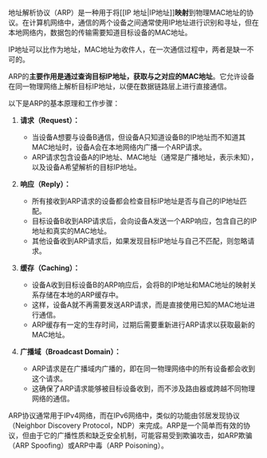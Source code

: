 地址解析协议（ARP）是一种用于将[[IP 地址|IP地址]]**映射**到物理MAC地址的协议。在计算机网络中，通信的两个设备之间通常使用IP地址进行识别和寻址，但在本地网络内，数据包的传输需要知道目标设备的MAC地址。

IP地址可以比作为地址，MAC地址为收件人，在一次通信过程中，两者是缺一不可的。

ARP的**主要作用是通过查询目标IP地址，获取与之对应的MAC地址**。它允许设备在同一物理网络上解析目标IP地址，以便在数据链路层上进行直接通信。

以下是ARP的基本原理和工作步骤：

1. **请求（Request）：**
   - 当设备A想要与设备B通信，但设备A只知道设备B的IP地址而不知道其MAC地址时，设备A会在本地网络内广播一个ARP请求。
   - ARP请求包含设备A的IP地址、MAC地址（通常是广播地址，表示未知），以及设备A希望解析的目标IP地址。

2. **响应（Reply）：**
   - 所有接收到ARP请求的设备都会检查目标IP地址是否与自己的IP地址匹配。
   - 目标设备B收到ARP请求后，会向设备A发送一个ARP响应，包含自己的IP地址和真实的MAC地址。
   - 其他设备收到ARP请求后，如果发现目标IP地址与自己不匹配，则忽略请求。

3. **缓存（Caching）：**
   - 设备A收到目标设备B的ARP响应后，会将B的IP地址和MAC地址的映射关系存储在本地的ARP缓存中。
   - 这样，设备A就不再需要发送ARP请求，而是直接使用已知的MAC地址进行通信。
   - ARP缓存有一定的生存时间，过期后需要重新进行ARP请求以获取最新的MAC地址。

4. **广播域（Broadcast Domain）：**
   - ARP请求是在广播域内广播的，即在同一物理网络中的所有设备都会收到这个请求。
   - 这确保了ARP请求能够被目标设备收到，而不涉及路由器或跨越不同物理网络的通信。

ARP协议通常用于IPv4网络，而在IPv6网络中，类似的功能由邻居发现协议（Neighbor Discovery Protocol，NDP）来完成。ARP是一个简单而有效的协议，但由于它的广播性质和缺乏安全机制，可能容易受到欺骗攻击，如ARP欺骗（ARP Spoofing）或ARP中毒（ARP Poisoning）。